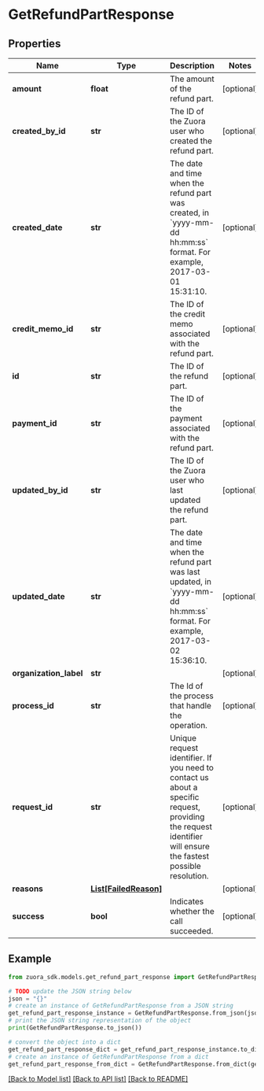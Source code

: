 # GetRefundPartResponse


## Properties

Name | Type | Description | Notes
------------ | ------------- | ------------- | -------------
**amount** | **float** | The amount of the refund part.  | [optional] 
**created_by_id** | **str** | The ID of the Zuora user who created the refund part.  | [optional] 
**created_date** | **str** | The date and time when the refund part was created, in &#x60;yyyy-mm-dd hh:mm:ss&#x60; format. For example, 2017-03-01 15:31:10.  | [optional] 
**credit_memo_id** | **str** | The ID of the credit memo associated with the refund part.  | [optional] 
**id** | **str** | The ID of the refund part.  | [optional] 
**payment_id** | **str** | The ID of the payment associated with the refund part.  | [optional] 
**updated_by_id** | **str** | The ID of the Zuora user who last updated the refund part.  | [optional] 
**updated_date** | **str** | The date and time when the refund part was last updated, in &#x60;yyyy-mm-dd hh:mm:ss&#x60; format. For example, 2017-03-02 15:36:10.  | [optional] 
**organization_label** | **str** |  | [optional] 
**process_id** | **str** | The Id of the process that handle the operation.  | [optional] 
**request_id** | **str** | Unique request identifier. If you need to contact us about a specific request, providing the request identifier will ensure the fastest possible resolution.  | [optional] 
**reasons** | [**List[FailedReason]**](FailedReason.md) |  | [optional] 
**success** | **bool** | Indicates whether the call succeeded.  | [optional] 

## Example

```python
from zuora_sdk.models.get_refund_part_response import GetRefundPartResponse

# TODO update the JSON string below
json = "{}"
# create an instance of GetRefundPartResponse from a JSON string
get_refund_part_response_instance = GetRefundPartResponse.from_json(json)
# print the JSON string representation of the object
print(GetRefundPartResponse.to_json())

# convert the object into a dict
get_refund_part_response_dict = get_refund_part_response_instance.to_dict()
# create an instance of GetRefundPartResponse from a dict
get_refund_part_response_from_dict = GetRefundPartResponse.from_dict(get_refund_part_response_dict)
```
[[Back to Model list]](../README.md#documentation-for-models) [[Back to API list]](../README.md#documentation-for-api-endpoints) [[Back to README]](../README.md)


